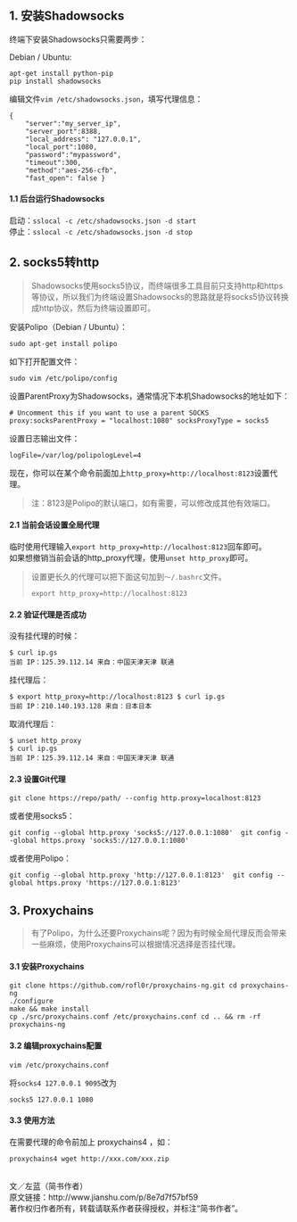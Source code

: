 <h2>
	1. 安装Shadowsocks
</h2>
<p>
	终端下安装Shadowsocks只需要两步：
</p>
<p>
	Debian / Ubuntu:
</p>
<pre class="hljs sql"><code class="sql">apt-get <span class="hljs-operator"><span class="hljs-keyword">install</span> python-pip
pip <span class="hljs-keyword">install</span> shadowsocks</span></code></pre>
<p>
	编辑文件<code>vim /etc/shadowsocks.json</code>，填写代理信息：
</p>
<pre class="hljs json"><code class="json">{
    "<span class="hljs-attribute">server</span>":<span class="hljs-value"><span class="hljs-string">"my_server_ip"</span></span>,
    "<span class="hljs-attribute">server_port</span>":<span class="hljs-value"><span class="hljs-number">8388</span></span>,
    "<span class="hljs-attribute">local_address</span>": <span class="hljs-value"><span class="hljs-string">"127.0.0.1"</span></span>,
    "<span class="hljs-attribute">local_port</span>":<span class="hljs-value"><span class="hljs-number">1080</span></span>,
    "<span class="hljs-attribute">password</span>":<span class="hljs-value"><span class="hljs-string">"mypassword"</span></span>,
    "<span class="hljs-attribute">timeout</span>":<span class="hljs-value"><span class="hljs-number">300</span></span>,
    "<span class="hljs-attribute">method</span>":<span class="hljs-value"><span class="hljs-string">"aes-256-cfb"</span></span>,
    "<span class="hljs-attribute">fast_open</span>": <span class="hljs-value"><span class="hljs-literal">false</span> </span>}</code></pre>
<h4>
	1.1 后台运行Shadowsocks
</h4>
<p>
	启动：<code>sslocal -c /etc/shadowsocks.json -d start</code><br />
停止：<code>sslocal -c /etc/shadowsocks.json -d stop</code>
</p>
<h2>
	2. socks5转http
</h2>
<blockquote>
	<p>
		Shadowsocks使用socks5协议，而终端很多工具目前只支持http和https等协议，所以我们为终端设置Shadowsocks的思路就是将socks5协议转换成http协议，然后为终端设置即可。
	</p>
</blockquote>
<p>
	安装Polipo（Debian / Ubuntu）：
</p>
<pre class="hljs cs"><code class="cs">sudo apt-<span class="hljs-keyword">get</span> install polipo</code></pre>
<p>
	如下打开配置文件：
</p>
<pre class="hljs undefined"><code>sudo vim /etc/polipo/config</code></pre>
<p>
	设置ParentProxy为Shadowsocks，通常情况下本机Shadowsocks的地址如下：
</p>
<pre class="hljs bash"><code class="bash"><span class="hljs-comment"># Uncomment this if you want to use a parent SOCKS </span> proxy:socksParentProxy = <span class="hljs-string">"localhost:1080"</span> socksProxyType = socks5</code></pre>
<p>
	设置日志输出文件：
</p>
<pre class="hljs bash"><code class="bash"><span class="hljs-built_in">log</span>File=/var/<span class="hljs-built_in">log</span>/polipologLevel=<span class="hljs-number">4</span></code></pre>
<p>
	现在，你可以在某个命令前面加上<code>http_proxy=http://localhost:8123</code>设置代理。
</p>
<blockquote>
	<p>
		注：8123是Polipo的默认端口，如有需要，可以修改成其他有效端口。
	</p>
</blockquote>
<h4>
	2.1 当前会话设置全局代理
</h4>
<p>
	临时使用代理输入<code>export http_proxy=http://localhost:8123</code>回车即可。<br />
如果想撤销当前会话的http_proxy代理，使用<code>unset http_proxy</code>即可。
</p>
<blockquote>
	<p>
		设置更长久的代理可以把下面这句加到<code>～/.bashrc</code>文件。
	</p>
<pre class="hljs objectivec"><code class="objectivec"><span class="hljs-keyword">export</span> http_proxy=http:<span class="hljs-comment">//localhost:8123</span></code></pre>
</blockquote>
<h4>
	2.2 验证代理是否成功
</h4>
<p>
	没有挂代理的时候：
</p>
<pre class="hljs cpp"><code class="cpp">$ curl ip.gs
当前 IP：<span class="hljs-number">125.39</span><span class="hljs-number">.112</span><span class="hljs-number">.14</span> 来自：中国天津天津 联通</code></pre>
<p>
	挂代理后：
</p>
<pre class="hljs cpp"><code class="cpp">$ <span class="hljs-keyword">export</span> http_proxy=http:<span class="hljs-comment">//localhost:8123</span> $ curl ip.gs
当前 IP：<span class="hljs-number">210.140</span><span class="hljs-number">.193</span><span class="hljs-number">.128</span> 来自：日本日本</code></pre>
<p>
	取消代理后：
</p>
<pre class="hljs cpp"><code class="cpp">$ unset http_proxy
$ curl ip.gs
当前 IP：<span class="hljs-number">125.39</span><span class="hljs-number">.112</span><span class="hljs-number">.14</span> 来自：中国天津天津 联通</code></pre>
<h4>
	2.3 设置Git代理
</h4>
<pre class="hljs php"><code class="php">git <span class="hljs-keyword">clone</span> https:<span class="hljs-comment">//repo/path/ --config http.proxy=localhost:8123</span></code></pre>
<p>
	或者使用socks5：
</p>
<pre class="hljs scala"><code class="scala">git config --global http.proxy <span class="hljs-symbol">'socks5</span>:<span class="hljs-comment">//127.0.0.1:1080' </span> git config --global https.proxy <span class="hljs-symbol">'socks5</span>:<span class="hljs-comment">//127.0.0.1:1080'</span></code></pre>
<p>
	或者使用Polipo：
</p>
<pre class="hljs scala"><code class="scala">git config --global http.proxy <span class="hljs-symbol">'http</span>:<span class="hljs-comment">//127.0.0.1:8123' </span> git config --global https.proxy <span class="hljs-symbol">'https</span>:<span class="hljs-comment">//127.0.0.1:8123'</span></code></pre>
<h2>
	3. Proxychains
</h2>
<blockquote>
	<p>
		有了Polipo，为什么还要Proxychains呢？因为有时候全局代理反而会带来一些麻烦，使用Proxychains可以根据情况选择是否挂代理。
	</p>
</blockquote>
<h4>
	3.1 安装Proxychains
</h4>
<pre class="hljs bash"><code class="bash">git <span class="hljs-built_in">clone</span> https://github.com/rofl0r/proxychains-ng.git <span class="hljs-built_in">cd</span> proxychains-ng
./configure
make &amp;&amp; make install
cp ./src/proxychains.conf /etc/proxychains.conf <span class="hljs-built_in">cd</span> .. &amp;&amp; rm -rf proxychains-ng</code></pre>
<h4>
	3.2 编辑proxychains配置
</h4>
<pre class="hljs undefined"><code>vim /etc/proxychains.conf</code></pre>
<p>
	将<code>socks4 127.0.0.1 9095</code>改为
</p>
<pre class="hljs cpp"><code class="cpp">socks5 <span class="hljs-number">127.0</span><span class="hljs-number">.0</span><span class="hljs-number">.1</span> <span class="hljs-number">1080</span></code></pre>
<h4>
	3.3 使用方法
</h4>
<p>
	在需要代理的命令前加上 proxychains4 ，如：
</p>
<pre class="hljs objectivec"><code class="objectivec">proxychains4 wget http:<span class="hljs-comment">//xxx.com/xxx.zip</span></code></pre>
<br />
<div>
	文／左蓝（简书作者）<br />
原文链接：http://www.jianshu.com/p/8e7d7f57bf59<br />
著作权归作者所有，转载请联系作者获得授权，并标注“简书作者”。
</div>